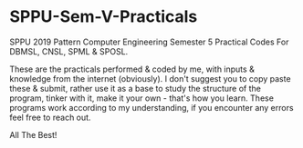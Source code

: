 # SPPU-Sem-V-Practicals
SPPU 2019 Pattern Computer Engineering Semester 5 Practical Codes For DBMSL, CNSL, SPML & SPOSL.

These are the practicals performed & coded by me, with inputs & knowledge from the internet (obviously). I don't suggest you to copy paste these & submit, rather use it as a base to study the structure of the program, tinker with it, make it your own - that's how you learn. These programs work according to my understanding, if you encounter any errors feel free to reach out.

All The Best!
